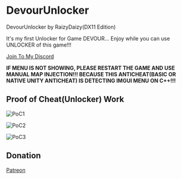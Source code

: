 # DevourUnlocker
DevourUnlocker by RaizyDaizy(DX11 Edition)

It's my first Unlocker for Game DEVOUR... Enjoy while you can use UNLOCKER of this game!!!

[Join To My Discord](https://discord.gg/F6nj6pjaJN)

**IF MENU IS NOT SHOWING, PLEASE RESTART THE GAME AND USE MANUAL MAP INJECTION!!! BECAUSE THIS ANTICHEAT(BASIC OR NATIVE UNITY ANTICHEAT) IS DETECTING IMGUI MENU ON C++!!!**

## Proof of Cheat(Unlocker) Work

![PoC1](https://user-images.githubusercontent.com/123252472/217494056-66cfedb6-9eae-4079-89fb-c84800c8d37a.png)

![PoC2](https://user-images.githubusercontent.com/123252472/217494117-5a2220d6-395e-4198-ac5a-e8a3bc5f4304.png)

![PoC3](https://user-images.githubusercontent.com/123252472/217494226-9b7cd73c-7087-47b0-8f85-a4b8a59a051d.png)

## Donation

[Patreon](https://patreon.com/raizydaizy)
